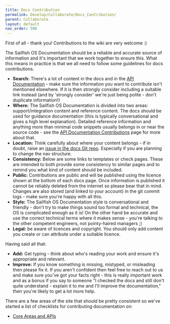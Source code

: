 ```yaml
---
title: Docs Contribution
permalink: Develop/Collaborate/Docs_Contribution/
parent: Collaborate
layout: default
nav_order: 500
---
```


First of all - thank you\! Contributions to the wiki are very welcome :)

The Sailfish OS Documentation should be a reliable and accurate source
of information and it's important that we work together to ensure this.
What this means in practice is that we all need to follow some
guidelines for docs contributions.

  - **Search:** There's a lot of content in the docs and in the [API
    Documentation](https://sailfishos.org/develop/docs) - make sure the
    information you want to contribute isn't mentioned elsewhere. If it
    is then strongly consider including a suitable link instead (and by
    'strongly consider' we're just being polite - don't duplicate
    information\!)
  - **Where:** The Sailfish OS Documentation is divided into two areas:
    support/integration content and reference content. The docs should
    be used for guidance documentation (this is typically conversational
    and gives a high level explanation). Detailed reference information
    and anything more than minimal code snippets usually belongs in or
    near the source code - see the [API Documentation
    Contributions](/API_Documentation_Contributions "brokenlink") page for
    more about that.
  - **Location:** Think carefully about where your content belongs - if
    in doubt, raise an [issue in the docs Git
    repo](https://github.com/sledges/sledges.github.io/issues).
    Especially if you are planning to change the nav structure.
  - **Consistency:** Below are some links to templates or check pages.
    These are intended to both provide some consistency to similar pages
    and to remind you what kind of content should be included.
  - **Public:** Contributions are public and will be published using the
    licence shown at the bottom of each docs page. Once information is
    published it cannot be reliably deleted from the internet so please
    bear that in mind. Changes are also stored (and linked to your
    account) in the git commit logs - make sure you're happy with all
    this.
  - **Style:** The Sailfish OS Documentation style is conversational and
    friendly - don't try to make things sound too formal and technical,
    the OS is complicated enough as it is\! On the other hand be
    accurate and use the correct technical terms where it makes sense -
    you're talking to the other competent engineers, not pointy-haired
    managers ;)
  - **Legal:** be aware of licences and copyright. You should only add
    content you create or can attribute under a suitable licence.

Having said all that:

  - **Add:** Get typing - think about who's reading your work and ensure
    it's appropriate and relevant.
  - **Improve:** If you know something is missing, mistyped, or
    misleading then please fix it. If you aren't confident then feel
    free to reach out to us and make sure you've got your facts right -
    this is really important work and as a bonus if you say to someone
    "I checked the docs and still don't quite understand - explain it to
    me and I'll improve the documentation," then you're likely to get a
    lot more help.

There are a few areas of the site that should be pretty consistent so
we've started a list of checklists for contributing documentation on:

  - [Core Areas and APIs](/Reference/Core_Areas_and_APIs/Docs_Contribution_Checklist)
